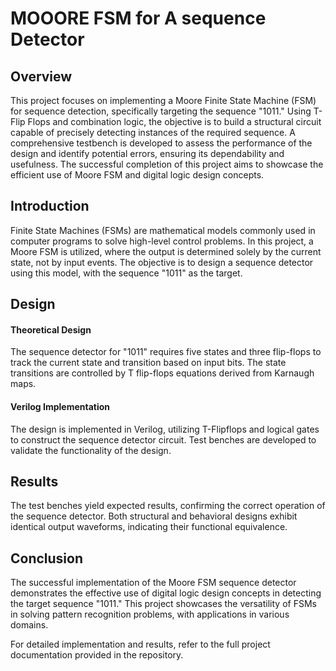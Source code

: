 # MOOORE FSM for A sequence Detector

## Overview
This project focuses on implementing a Moore Finite State Machine (FSM) for sequence detection, specifically targeting the sequence "1011." Using T-Flip Flops and combination logic, the objective is to build a structural circuit capable of precisely detecting instances of the required sequence. A comprehensive testbench is developed to assess the performance of the design and identify potential errors, ensuring its dependability and usefulness. The successful completion of this project aims to showcase the efficient use of Moore FSM and digital logic design concepts.

## Introduction

Finite State Machines (FSMs) are mathematical models commonly used in computer programs to solve high-level control problems. In this project, a Moore FSM is utilized, where the output is determined solely by the current state, not by input events. The objective is to design a sequence detector using this model, with the sequence "1011" as the target.

## Design
#### Theoretical Design
The sequence detector for "1011" requires five states and three flip-flops to track the current state and transition based on input bits. The state transitions are controlled by T flip-flops equations derived from Karnaugh maps.

#### Verilog Implementation
The design is implemented in Verilog, utilizing T-Flipflops and logical gates to construct the sequence detector circuit. Test benches are developed to validate the functionality of the design.

## Results
The test benches yield expected results, confirming the correct operation of the sequence detector. Both structural and behavioral designs exhibit identical output waveforms, indicating their functional equivalence.

## Conclusion
The successful implementation of the Moore FSM sequence detector demonstrates the effective use of digital logic design concepts in detecting the target sequence "1011." This project showcases the versatility of FSMs in solving pattern recognition problems, with applications in various domains.

For detailed implementation and results, refer to the full project documentation provided in the repository.
